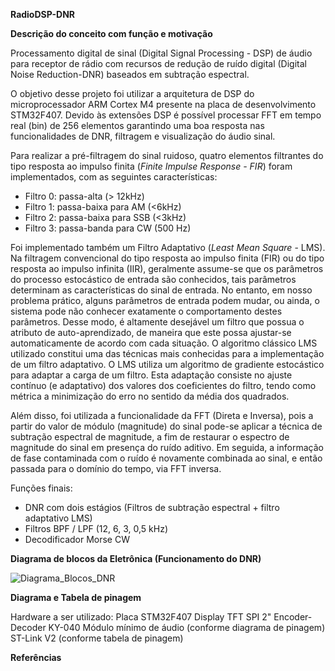 __RadioDSP-DNR__

__Descrição do conceito com função e motivação__

Processamento digital de sinal (Digital Signal Processing - DSP) de áudio para receptor de rádio com recursos de redução de ruído digital (Digital Noise Reduction-DNR) baseados em subtração espectral.

O objetivo desse projeto foi utilizar a arquitetura de DSP do microprocessador ARM Cortex M4 presente na placa de desenvolvimento STM32F407. Devido às extensões DSP é possível processar FFT em tempo real (bin) de 256 elementos garantindo uma boa resposta nas funcionalidades de DNR, filtragem e visualização do áudio sinal. 

Para realizar a pré-filtragem do sinal ruidoso, quatro elementos filtrantes do tipo resposta ao impulso finita (_Finite Impulse Response - FIR_) foram implementados, com as seguintes características:
- Filtro 0: passa-alta (> 12kHz)
- Filtro 1: passa-baixa para AM (<6kHz)
- Filtro 2: passa-baixa para SSB (<3kHz)
- Filtro 3: passa-banda para CW (500 Hz)

Foi implementado também um Filtro Adaptativo (_Least Mean Square_ - LMS). Na filtragem convencional do tipo resposta ao impulso finita (FIR) ou do tipo resposta ao impulso infinita (IIR), geralmente assume-se que os parâmetros do processo estocástico de entrada são conhecidos, tais parâmetros determinam as características do sinal de entrada. No entanto, em nosso problema prático, alguns parâmetros de entrada podem mudar, ou ainda, o sistema pode não conhecer exatamente o comportamento destes parâmetros. Desse modo, é altamente desejável um filtro que possua o atributo de auto-aprendizado, de maneira que este possa ajustar-se automaticamente de acordo com cada situação. O algoritmo clássico LMS utilizado constitui uma das técnicas mais conhecidas para a implementação de um filtro adaptativo. O LMS utiliza um algoritmo de gradiente estocástico para adaptar a carga de um filtro. Esta adaptação consiste no ajuste contínuo (e adaptativo) dos valores dos coeficientes do filtro, tendo como métrica a minimização do erro no sentido da média dos quadrados.

Além disso,  foi utilizada a funcionalidade da FFT (Direta e Inversa), pois a partir do valor de módulo (magnitude) do sinal pode-se aplicar a técnica de subtração espectral de magnitude, a fim de restaurar o espectro de magnitude do sinal em presença do ruído aditivo. Em seguida, a informação de fase contaminada com o ruído é novamente combinada ao sinal, e então passada para o domínio do tempo, via FFT inversa.

Funções finais:
- DNR com dois estágios (Filtros de subtração espectral + filtro adaptativo LMS)
- Filtros BPF / LPF (12, 6, 3, 0,5 kHz)
- Decodificador Morse CW

__Diagrama de blocos da Eletrônica (Funcionamento do DNR)__

![Diagrama_Blocos_DNR](https://user-images.githubusercontent.com/37374766/59629492-581cc080-9119-11e9-888f-9a164f1cd51c.jpg)

__Diagrama e Tabela de pinagem__

Hardware a ser utilizado:
Placa STM32F407
Display TFT SPI 2"
Encoder-Decoder KY-040
Módulo mínimo de áudio (conforme diagrama de pinagem)
ST-Link V2 (conforme tabela de pinagem)

__Referências__
